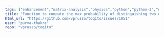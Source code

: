 ```yaml
---
tags: ["enhancement","matrix-analysis","physics","python","python-3","quantum","quantum-computing","quantum-information","unitaryhack"]
title: "Function to compute the max probability of distinguishing two quantum channels"
html_url: "https://github.com/vprusso/toqito/issues/1051"
user: "purva-thakre"
repo: "vprusso/toqito"
---
```


